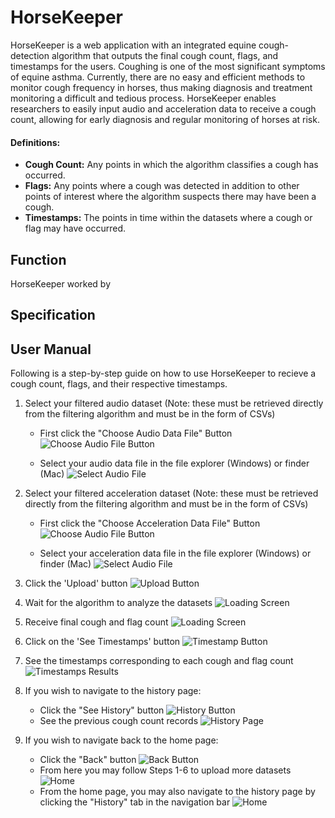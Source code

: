 # HorseKeeper 
HorseKeeper is a web application with an integrated equine cough-detection algorithm that outputs the final cough count, flags, and timestamps for the users. Coughing is one of the most significant symptoms of equine asthma. Currently, there are no easy and efficient methods to monitor cough frequency in horses, thus making diagnosis and treatment monitoring a difficult and tedious process. HorseKeeper enables researchers to easily input audio and acceleration data to receive a cough count, allowing for early diagnosis and regular monitoring of horses at risk.

#### Definitions:
- **Cough Count:** Any points in which the algorithm classifies a cough has occurred.
- **Flags:** Any points where a cough was detected in addition to other points of interest where the algorithm suspects there may have been a cough.
- **Timestamps:** The points in time within the datasets where a cough or flag may have occurred.

## Function
HorseKeeper worked by 

## Specification


## User Manual
Following is a step-by-step guide on how to use HorseKeeper to recieve a cough count, flags, and their respective timestamps. 

1. Select your filtered audio dataset (Note: these must be retrieved directly from the filtering algorithm and must be in the form of CSVs)
    * First click the "Choose Audio Data File" Button
    ![Choose Audio File Button](static/images/readme_imgs/selectAudioBtn.png)

    * Select your audio data file in the file explorer (Windows) or finder (Mac)
    ![Select Audio File](static/images/readme_imgs/selectAudioData.png)


2. Select your filtered acceleration dataset (Note: these must be retrieved directly from the filtering algorithm and must be in the form of CSVs)

    * First click the "Choose Acceleration Data File" Button
    ![Choose Audio File Button](static/images/readme_imgs/selectAccBtn.png)

    * Select your acceleration data file in the file explorer (Windows) or finder (Mac)
    ![Select Audio File](static/images/readme_imgs/selectAccData.png)

3. Click the 'Upload' button
![Upload Button](static/images/readme_imgs/uploadDataBtn.png)

4. Wait for the algorithm to analyze the datasets
![Loading Screen](static/images/readme_imgs/loadingScreen.png)

5. Receive final cough and flag count
![Loading Screen](static/images/readme_imgs/coughFlagCount.png)

6. Click on the 'See Timestamps' button 
![Timestamp Button](static/images/readme_imgs/timestampBtn.png)

7. See the timestamps corresponding to each cough and flag count
![Timestamps Results](static/images/readme_imgs/timestamps.png)

8. If you wish to navigate to the history page: 
    * Click the "See History" button
![History Button](static/images/readme_imgs/historyBtn.png)
    * See the previous cough count records
![History Page](static/images/readme_imgs/historyPage.png)
9. If you wish to navigate back to the home page:
    * Click the "Back" button
![Back Button](static/images/readme_imgs/backBtn.png)
    * From here you may follow Steps 1-6 to upload more datasets
![Home](static/images/readme_imgs/home.png)
    * From the home page, you may also navigate to the history page by clicking the "History" tab in the navigation bar
![Home](static/images/readme_imgs/historyNavBar.png)